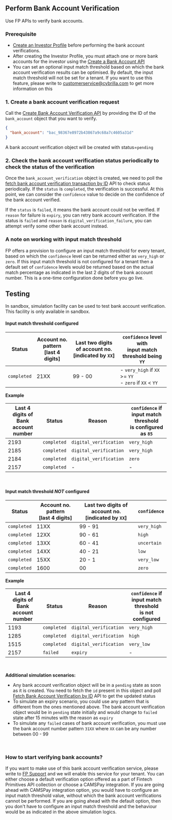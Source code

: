 ## Perform Bank Account Verification

Use FP APIs to verify bank accounts.

### Prerequisite
 - [Create an Investor Profile](https://fintechprimitives.com/docs/api/#create-an-investor-profile) before performing the bank account verifications.
 - After creating the Investor Profile, you must attach one or more bank accounts for the investor using the [Create a Bank Account API](https://fintechprimitives.com/docs/api/#bank-accounts-early-access)
 - You can set an optional input match threshold based on which the bank account verification results can be optimised. By default, the input match threshold will not be set for a tenant. If you want to use this feature, please write to [customerservice@cybrilla.com](mailto:customerservice@cybrilla.com) to get more information on this

### 1. Create a bank account verification request

Call the [Create Bank Account Verification API](https://fintechprimitives.com/docs/api/#create-bank-verification) by providing the ID of the `bank_account` object that you want to verify. 

```json
{
  "bank_account": "bac_98367e8972b43867a9c68a7c4605a31d"
}
```

A bank account verification object will be created with status=`pending`

### 2. Check the bank account verification status periodically to check the status of the verification
Once the `bank_account_verification` object is created, we need to poll the [fetch bank account verification transaction by ID](https://fintechprimitives.com/docs/api/#fetch-bank-account-verification-by-id) API to check status periodically. If the `status` is `completed`, the verification is successful. At this point, we can consider the `confidence` value to decide on the confidence of the bank account verified.

If the `status` is `failed`, it means the bank account could not be verified. If `reason` for failure is `expiry`, you can retry bank account verification. If the status is `failed` and `reason` is `digital_verification_failure`, you can attempt verify some other bank account instead.

### A note on working with input match threshold

FP offers a provision to configure an input match threshold for every tenant, based on which the `confidence` level can be returned either as `very_high` or `zero`. If this input match threshold is not configured for a tenant then a default set of `confidence` levels would be returned based on the actual match percentage as indicated in the last 2 digits of the bank account number. This is a one-time configuration done before you go live.

## Testing

In sandbox, simulation facility can be used to test bank account verification. This facility is only available in sandbox.

#### Input match threshold configured 

| Status | Account no. pattern <br>[last 4 digits] | Last two digits of account no. <br>[indicated by `XX`] |  `confidence` level with <br>input match threshold being `YY` |
| ------ | ------ | ------ |  ------ |
| `completed` | 21XX | 99 - 00  |  - `very_high` if `XX` >= `YY` <br> - `zero` if `XX` < `YY` |

**Example**

| Last 4 digits of Bank account number | Status | Reason | `confidence` if input match threshold <br> is configured as `85` |
|-|-|-|-|
| 2193 | `completed` | `digital_verification` | `very_high` |
| 2185 | `completed` | `digital_verification` | `very_high` |
| 2184 | `completed` | `digital_verification` | `zero` |
| 2157 | `completed` | - | - |

<br>

#### Input match threshold _NOT_ configured 

| Status | Account no. pattern <br>[last 4 digits] | Last two digits of account no. <br>[indicated by `XX`] |  `confidence` |
| ------ | ------ | ------ |  ------ |
| `completed` | 11XX | 99 - 91  |  `very_high` |
| `completed` | 12XX | 90 - 61 |  `high` |
| `completed` | 13XX | 60 - 41 |  `uncertain` |
| `completed` | 14XX | 40 - 21 |  `low` |
| `completed` | 15XX | 20 - 1 |  `very_low` |
| `completed` | 1600 | 00 | `zero` |

**Example**

| Last 4 digits of Bank account number | Status | Reason | `confidence` if input match threshold <br> is not configured |
|-|-|-|-|
| 1193 | `completed` | `digital_verification` | `very_high` |
| 1285 | `completed` | `digital_verification` | `high` |
| 1515 | `completed` | `digital_verification` | `very_low` |
| 2157 | `failed` | `expiry` | - |


<br>

**Additional simulation scenarios:** 
- Any bank account verification object will be in a `pending` state as soon as it is created. You need to fetch the `id` present in this object and poll [Fetch Bank Account Verification by ID](https://fintechprimitives.com/docs/api/#fetch-bank-account-verification-by-id) API to get the updated status
- To simulate an expiry scenario, you could use any pattern that is different from the ones mentioned above. The bank account verification object would be in `pending` state initially and would change to `failed` state after 15 minutes with the reason as `expiry`
- To simulate any `failed` cases of bank account verification, you must use the bank account number pattern `31XX` where `XX` can be any number between 00 - 99

<br>

### How to start verifying bank accounts?

If you want to make use of this bank account verification service, please write to [FP Support](mailto:customerservice@cybrilla.com) and we will enable this service for your tenant. You can either choose a default verification option offered as a part of Fintech Primitives API collection or choose a CAMSPay integration. If you are going ahead with CAMSPay integration option, you would have to configure an input match threshold value, without which the bank account verifications cannot be performed. If you are going ahead with the default option, then you don't have to configure an input match threshold and the behaviour would be as indicated in the above simulation logics.

